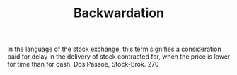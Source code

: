 ---
title: Backwardation
letter: B
permalink: "/definitions/bld-backwardation.html"
body: In the language of the stock exchange, this term signifies a consideration paid
  for delay in the delivery of stock contracted for, when the price is lower for time
  than for cash. Dos Passoe, Stock-Brok. 270
published_at: '2018-07-07'
source: Black's Law Dictionary 2nd Ed (1910)
layout: post
---